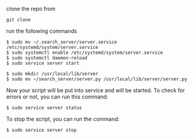 clone the repo from
```
git clone
```
run the following commands
```
$ sudo mv ~/.search_server/server.service /etc/systemd/system/server.service
$ sudo systemctl enable /etc/systemd/system/server.service
$ sudo systemctl daemon-reload
$ sudo service server start
```

```
$ sudo mkdir /usr/local/lib/server
$ sudo mv ~/search_server/server.py /usr/local/lib/server/server.py
```

Now your script will be put into service and will be started. To check for errors or not, you can run this command:
```
$ sudo service server status
```

To stop the script, you can run the command:
```
$ sudo service server stop
```